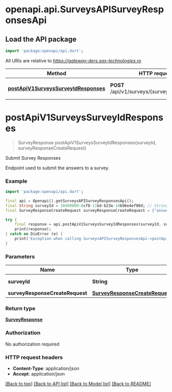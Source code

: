# openapi.api.SurveysAPISurveyResponsesApi

## Load the API package
```dart
import 'package:openapi/api.dart';
```

All URIs are relative to *https://gateway-ders.sas-technologies.ro*

Method | HTTP request | Description
------------- | ------------- | -------------
[**postApiV1SurveysSurveyIdResponses**](SurveysAPISurveyResponsesApi.md#postapiv1surveyssurveyidresponses) | **POST** /api/v1/surveys/{surveyId}/responses | Submit Survey Responses


# **postApiV1SurveysSurveyIdResponses**
> SurveyResponse postApiV1SurveysSurveyIdResponses(surveyId, surveyResponseCreateRequest)

Submit Survey Responses

Endpoint used to submit the answers to a survey. 

### Example
```dart
import 'package:openapi/api.dart';

final api = Openapi().getSurveysAPISurveyResponsesApi();
final String surveyId = 38400000-8cf0-11bd-b23e-10b96e4ef00d; // String | The id of the survey
final SurveyResponseCreateRequest surveyResponseCreateRequest = {"answers":[{"questionId":"ffa0420e-f70b-4e5b-99a0-434bff860467","answer":{"text":"I have enjoyed the first session the most."}},{"questionId":"ffa0420e-f70b-4e5b-99a0-434bff860468","answer":{"text":"It’s whatever problem I am currently trying to solve. I can do the standard getting-to-know-you conversation, and I am interested in interesting people. But most of my brain is taken up by whatever I’m working on. If you’re also interested in the topic, we can talk for hours, but if you’re not… you learn to avoid me.\nAt family gatherings and the like, I’m a dull guest. No one wants to talk about my puzzle, so I mostly don’t talk. I sit on the edge of whatever conversation is least dull and make wisecracks about whatever the conversants say. I try to get them laughing and inject chaos into their chit-chat. I’m like a social interaction anarchist.\nThat’s why I like Quora. I can choose what to answer, and no one cuts me off while I do. It encourages me to talk about a variety of subjects. I feel almost like a normal human being."}},{"questionId":"ffa0420e-f70b-4e5b-99a0-434bff860469","answer":{"optionNumber":1}},{"questionId":"ffa0420e-f70b-4e5b-99a0-434bff860470","answer":{"optionNumber":3}},{"questionId":"ffa0420e-f70b-4e5b-99a0-434bff860471","answer":{"optionNumber":2}},{"questionId":"ffa0420e-f70b-4e5b-99a0-434bff860472","answer":{"fileUrl":"https://kioskstorage1dev.blob.core.windows.net/file-uploads/20c4e311-cf1e-42f7-8449-3c4119e96575"}}]}; // SurveyResponseCreateRequest | 

try {
    final response = api.postApiV1SurveysSurveyIdResponses(surveyId, surveyResponseCreateRequest);
    print(response);
} catch on DioError (e) {
    print('Exception when calling SurveysAPISurveyResponsesApi->postApiV1SurveysSurveyIdResponses: $e\n');
}
```

### Parameters

Name | Type | Description  | Notes
------------- | ------------- | ------------- | -------------
 **surveyId** | **String**| The id of the survey | 
 **surveyResponseCreateRequest** | [**SurveyResponseCreateRequest**](SurveyResponseCreateRequest.md)|  | [optional] 

### Return type

[**SurveyResponse**](SurveyResponse.md)

### Authorization

No authorization required

### HTTP request headers

 - **Content-Type**: application/json
 - **Accept**: application/json

[[Back to top]](#) [[Back to API list]](../README.md#documentation-for-api-endpoints) [[Back to Model list]](../README.md#documentation-for-models) [[Back to README]](../README.md)

